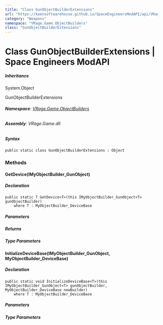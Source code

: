 ```yaml
---
title: "Class GunObjectBuilderExtensions"
url: "https://keensoftwarehouse.github.io/SpaceEngineersModAPI/api/VRage.Game.ObjectBuilders.GunObjectBuilderExtensions.html"
category: "Weapons"
namespace: "VRage.Game.ObjectBuilders"
class: "GunObjectBuilderExtensions"
---
```


# Class GunObjectBuilderExtensions | Space Engineers ModAPI

##### Inheritance

System.Object

GunObjectBuilderExtensions

###### **Namespace**: [VRage.Game.ObjectBuilders](https://keensoftwarehouse.github.io/SpaceEngineersModAPI/api/VRage.Game.ObjectBuilders.html)

###### **Assembly**: VRage.Game.dll

##### Syntax

```
public static class GunObjectBuilderExtensions : Object
```

### [](#methods)Methods

#### [](#VRage_Game_ObjectBuilders_GunObjectBuilderExtensions_GetDevice__1_VRage_Game_ObjectBuilders_IMyObjectBuilder_GunObject___0__)GetDevice<T>(IMyObjectBuilder\_GunObject<T>)

##### Declaration

```
public static T GetDevice<T>(this IMyObjectBuilder_GunObject<T> gunObjectBuilder)
    where T : MyObjectBuilder_DeviceBase
```

##### Parameters

##### Returns

##### Type Parameters

#### [](#VRage_Game_ObjectBuilders_GunObjectBuilderExtensions_InitializeDeviceBase__1_VRage_Game_ObjectBuilders_IMyObjectBuilder_GunObject___0__VRage_Game_MyObjectBuilder_DeviceBase_)InitializeDeviceBase<T>(IMyObjectBuilder\_GunObject<T>, MyObjectBuilder\_DeviceBase)

##### Declaration

```
public static void InitializeDeviceBase<T>(this IMyObjectBuilder_GunObject<T> gunObjectBuilder, MyObjectBuilder_DeviceBase newBuilder)
    where T : MyObjectBuilder_DeviceBase
```

##### Parameters

##### Type Parameters